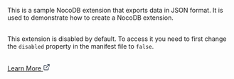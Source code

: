 This is a sample NocoDB extension that exports data in JSON format.
It is used to demonstrate how to create a NocoDB extension.
</br> </br>

This extension is disabled by default. To access it you need to first change the `disabled` property in the manifest file to `false`.
</br></br>

<!-- Todo: Add docs link -->
<a href="" target="_blank" rel="noopener noreferrer" class="!no-underline !hover:underline inline-flex items-center gap-2 ">
    Learn More 
    <svg xmlns="http://www.w3.org/2000/svg" width="16" height="16" viewBox="0 0 16 16" fill="none">
        <path d="M12 8.66667V12.6667C12 13.0203 11.8595 13.3594 11.6095 13.6095C11.3594 13.8595 11.0203 14 10.6667 14H3.33333C2.97971 14 2.64057 13.8595 2.39052 13.6095C2.14048 13.3594 2 13.0203 2 12.6667V5.33333C2 4.97971 2.14048 4.64057 2.39052 4.39052C2.64057 4.14048 2.97971 4 3.33333 4H7.33333" stroke="#374151" stroke-width="1.33333" stroke-linecap="round" stroke-linejoin="round"/>
        <path d="M10 2H14V6" stroke="#374151" stroke-width="1.33333" stroke-linecap="round" stroke-linejoin="round"/>
        <path d="M6.66669 9.33333L14 2" stroke="#374151" stroke-width="1.33333" stroke-linecap="round" stroke-linejoin="round"/>
    </svg>
</a>
